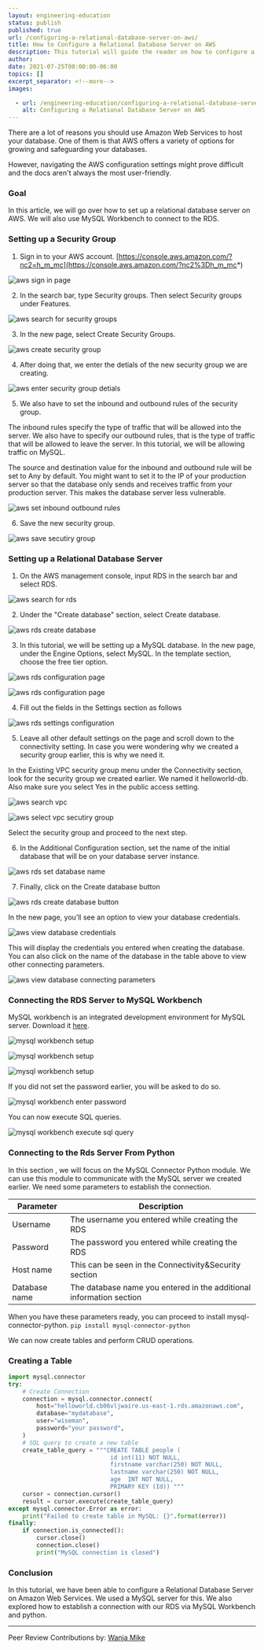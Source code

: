 ```yaml
---
layout: engineering-education
status: publish
published: true
url: /configuring-a-relational-database-server-on-aws/
title: How to Configure a Relational Database Server on AWS
description: This tutorial will guide the reader on how to configure a relational database server on Amazon Web Services.
author: 
date: 2021-07-25T00:00:00-06:00
topics: []
excerpt_separator: <!--more-->
images:

  - url: /engineering-education/configuring-a-relational-database-server-on-aws/hero.png
    alt: Configuring a Relational Database Server on AWS
---
```

There are a lot of reasons you should use Amazon Web Services to host your database. One of them is that AWS offers a variety of options for growing and safeguarding your databases.
<!--more-->
However, navigating the AWS configuration settings might prove difficult and the docs aren't always the most user-friendly.

### Goal
In this article, we will go over how to set up a relational database server on AWS. We will also use MySQL Workbench to connect to the RDS.

### Setting up a Security Group
1. Sign in to your AWS account. [https://console.aws.amazon.com/?nc2=h_m_mc](https://console.aws.amazon.com/?nc2%3Dh_m_mc*)

![aws sign in page](/engineering-education/configuring-a-relational-database-server-on-aws/yx83_gcczm2gexkpkvnf.png)

2. In the search bar, type Security groups. Then select Security groups under Features.

![aws search for security groups](/engineering-education/configuring-a-relational-database-server-on-aws/pg1md67csewa-8yf9vdz.png) 

3. In the new page, select Create Security Groups.

![aws create security group](/engineering-education/configuring-a-relational-database-server-on-aws/yp7kmuqrgmfdivlnupop.png)

4. After doing that, we enter the detials of the new security group we are creating.

![aws enter security group detials](/engineering-education/configuring-a-relational-database-server-on-aws/2a7sjkc7ytwleipuquvj.png)

5. We also have to set the inbound and outbound rules of the security group. 

The inbound rules specify the type of traffic that will be allowed into the server. We also have to specify our outbound rules, that is the type of traffic that will be allowed to leave the server. In this tutorial, we will be allowing traffic on MySQL. 

The source and destination value for the inbound and outbound rule will be set to Any by default. You might want to set it to the IP of your production server so that the database only sends and receives traffic from your production server. This makes the database server less vulnerable. 

![aws set inbound outbound rules](/engineering-education/configuring-a-relational-database-server-on-aws/7qifp47qibfzscosytmu.png)

6. Save the new security group. 

![aws save secutiry group](/engineering-education/configuring-a-relational-database-server-on-aws/x2lp48ehuwrd3vg8dzds.png)

### Setting up a Relational Database Server
1. On the AWS management console, input RDS in the search bar and select RDS.

![aws search for rds](/engineering-education/configuring-a-relational-database-server-on-aws/9ukto-b9k3tfjdrv8ey3.png)

2. Under the "Create database" section, select Create database.

![aws rds create database](/engineering-education/configuring-a-relational-database-server-on-aws/woxpen43dcloznzlv1rg.png)

3. In this tutorial, we will be setting up a MySQL database. In the new page, under the Engine Options, select MySQL. In the template section, choose the free tier option.

![aws rds configuration page](/engineering-education/configuring-a-relational-database-server-on-aws/gt0xuhlof8larfnforu8.png)

![aws rds configuration page](/engineering-education/configuring-a-relational-database-server-on-aws/c_miqwf50spnlpaotgmo.png)

4. Fill out the fields in the Settings section as follows

![aws rds settings configuration](/engineering-education/configuring-a-relational-database-server-on-aws/xapdyknvnatvl6x6zs_x.png)

5. Leave all other default settings on the page and scroll down to the connectivity setting. In case you were wondering why we created a security group earlier, this is why we need it. 

In the Existing VPC security group menu under the Connectivity section, look for the security group we created earlier. We named it helloworld-db. Also make sure you select Yes in the public access setting.

![aws search vpc](/engineering-education/configuring-a-relational-database-server-on-aws/g7tw7wwvd-x-kwx2xr5u.png)

![aws select vpc secutiry group](/engineering-education/configuring-a-relational-database-server-on-aws/7ibngr6ut-c--igkyezn.png)

Select the security group and proceed to the next step.

6. In the Additional Configuration section, set the name of the initial database that will be on your database server instance. 

![aws rds set database name](/engineering-education/configuring-a-relational-database-server-on-aws/u94_rbkhcn4anyu8zjsh.png)

7. Finally, click on the Create database button 

![aws rds create database button](/engineering-education/configuring-a-relational-database-server-on-aws/eok26fqxrcha19wihv3j.png)

In the new page, you’ll see an option to view your database credentials. 

![aws view database credentials](/engineering-education/configuring-a-relational-database-server-on-aws/qwjjgh1so94eyq4iz5he.png)

This will display the credentials you entered when creating the database. You can also click on the name of the database in the table above to view other connecting parameters. 

![aws view database connecting parameters](/engineering-education/configuring-a-relational-database-server-on-aws/rnwspqsczi1jrjckra_-.png)

### Connecting the RDS Server to MySQL Workbench
MySQL workbench is an integrated development environment for MySQL server. Download it [here](https://dev.mysql.com/downloads/workbench/).

![mysql workbench setup](/engineering-education/configuring-a-relational-database-server-on-aws/w0u3ogkybhjbm7fvtihe.png)

![mysql workbench setup](/engineering-education/configuring-a-relational-database-server-on-aws/z0dllyqtzsnq0ykitlkh.png)

![mysql workbench setup](/engineering-education/configuring-a-relational-database-server-on-aws/-u_e_1suveiyh8kbdcbz.png)

If you did not set the password earlier, you will be asked to do so. 

![mysql workbench enter password](/engineering-education/configuring-a-relational-database-server-on-aws/12oqesy3zgigzg4pf91f.png)

You can now execute SQL queries.

![mysql workbench execute sql query](/engineering-education/configuring-a-relational-database-server-on-aws/-v0ixhizng6bemxiu4eg.png)

### Connecting to the Rds Server From Python
In this section , we will focus on the MySQL Connector Python module. We can use this module to communicate with the MySQL server we created earlier. We need some parameters to establish the connection.

| Parameter |  Description  |
| -----------| ---------------                   |
| Username | The username you entered while creating the RDS  |
| Password          | The password you entered while creating the RDS|
| Host name  | This can be seen in the Connectivity&Security section   |
| Database name| The database name you entered in the additional information section|


When you have these parameters ready, you can proceed to install mysql-connector-python. `pip install mysql-connector-python`

We can now create tables and perform CRUD operations.

### Creating a Table

```python
import mysql.connector
try:
    # Create Connection
    connection = mysql.connector.connect(
        host="helloworld.cb06vljwaire.us-east-1.rds.amazonaws.com",
        database="mydatabase",
        user="wiseman",
        password="your password",
    )
    # SQL query to create a new table
    create_table_query = """CREATE TABLE people ( 
                             id int(11) NOT NULL,
                             firstname varchar(250) NOT NULL,
                             lastname varchar(250) NOT NULL,
                             age  INT NOT NULL,
                             PRIMARY KEY (Id)) """
    cursor = connection.cursor()
    result = cursor.execute(create_table_query)
except mysql.connector.Error as error:
    print("Failed to create table in MySQL: {}".format(error))
finally:
    if connection.is_connected():
        cursor.close()
        connection.close()
        print("MySQL connection is closed")
```

### Conclusion
In this tutorial, we have been able to configure a Relational Database Server on Amazon Web Services. We used a MySQL server for this. We also explored how to establish a connection with our RDS via MySQL Workbench and python.

---
Peer Review Contributions by: [Wanja Mike](/engineering-education/content/authors/michael-barasa/)
